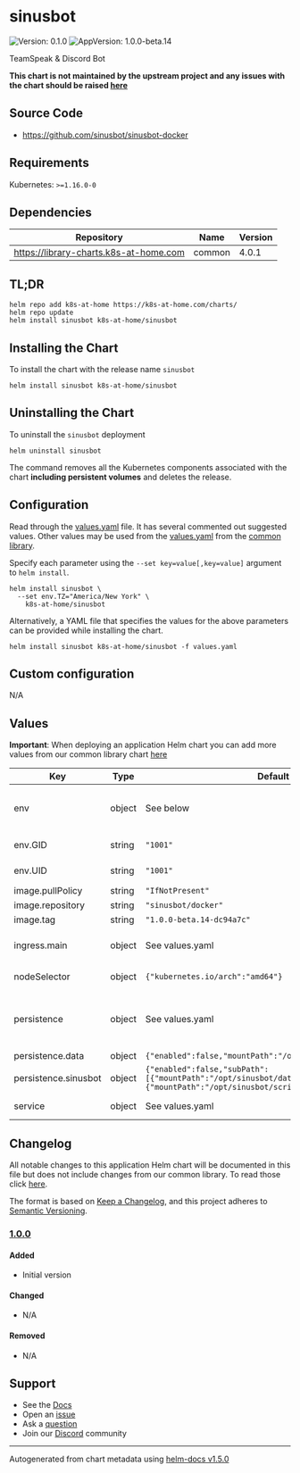 # sinusbot

![Version: 0.1.0](https://img.shields.io/badge/Version-0.1.0-informational?style=flat-square) ![AppVersion: 1.0.0-beta.14](https://img.shields.io/badge/AppVersion-1.0.0--beta.14-informational?style=flat-square)

TeamSpeak & Discord Bot

**This chart is not maintained by the upstream project and any issues with the chart should be raised [here](https://github.com/k8s-at-home/charts/issues/new/choose)**

## Source Code

* <https://github.com/sinusbot/sinusbot-docker>

## Requirements

Kubernetes: `>=1.16.0-0`

## Dependencies

| Repository | Name | Version |
|------------|------|---------|
| https://library-charts.k8s-at-home.com | common | 4.0.1 |

## TL;DR

```console
helm repo add k8s-at-home https://k8s-at-home.com/charts/
helm repo update
helm install sinusbot k8s-at-home/sinusbot
```

## Installing the Chart

To install the chart with the release name `sinusbot`

```console
helm install sinusbot k8s-at-home/sinusbot
```

## Uninstalling the Chart

To uninstall the `sinusbot` deployment

```console
helm uninstall sinusbot
```

The command removes all the Kubernetes components associated with the chart **including persistent volumes** and deletes the release.

## Configuration

Read through the [values.yaml](./values.yaml) file. It has several commented out suggested values.
Other values may be used from the [values.yaml](https://github.com/k8s-at-home/library-charts/tree/main/charts/stable/common/values.yaml) from the [common library](https://github.com/k8s-at-home/library-charts/tree/main/charts/stable/common).

Specify each parameter using the `--set key=value[,key=value]` argument to `helm install`.

```console
helm install sinusbot \
  --set env.TZ="America/New York" \
    k8s-at-home/sinusbot
```

Alternatively, a YAML file that specifies the values for the above parameters can be provided while installing the chart.

```console
helm install sinusbot k8s-at-home/sinusbot -f values.yaml
```

## Custom configuration

N/A

## Values

**Important**: When deploying an application Helm chart you can add more values from our common library chart [here](https://github.com/k8s-at-home/library-charts/tree/main/charts/stable/common)

| Key | Type | Default | Description |
|-----|------|---------|-------------|
| env | object | See below | environment variables. See more environment variables in the [${CHARTNAME} documentation](https://${CHARTNAME}.org/docs). |
| env.GID | string | `"1001"` | Specify the group ID the application will run as |
| env.UID | string | `"1001"` | Specify the user ID the application will run as |
| image.pullPolicy | string | `"IfNotPresent"` | image pull policy |
| image.repository | string | `"sinusbot/docker"` | image repository |
| image.tag | string | `"1.0.0-beta.14-dc94a7c"` | image tag |
| ingress.main | object | See values.yaml | Enable and configure ingress settings for the chart under this key. |
| nodeSelector | object | `{"kubernetes.io/arch":"amd64"}` | The official SinusBot image is only available for x86_64. |
| persistence | object | See values.yaml | Configure persistence settings for the chart under this key. Choose either -- a single volume for all data or separate volumes for each sub-directory. |
| persistence.data | object | `{"enabled":false,"mountPath":"/opt/sinusbot/data"}` | separate volumes |
| persistence.sinusbot | object | `{"enabled":false,"subPath":[{"mountPath":"/opt/sinusbot/data","path":"data"},{"mountPath":"/opt/sinusbot/scripts","path":"scripts"}]}` | single volume |
| service | object | See values.yaml | Configures service settings for the chart. |

## Changelog

All notable changes to this application Helm chart will be documented in this file but does not include changes from our common library. To read those click [here](https://github.com/k8s-at-home/library-charts/tree/main/charts/stable/common#changelog).

The format is based on [Keep a Changelog](https://keepachangelog.com/en/1.0.0/), and this project adheres to [Semantic Versioning](https://semver.org/spec/v2.0.0.html).

### [1.0.0]

#### Added

- Initial version

#### Changed

- N/A

#### Removed

- N/A

[1.0.0]: #100

## Support

- See the [Docs](https://docs.k8s-at-home.com/our-helm-charts/getting-started/)
- Open an [issue](https://github.com/k8s-at-home/charts/issues/new/choose)
- Ask a [question](https://github.com/k8s-at-home/organization/discussions)
- Join our [Discord](https://discord.gg/sTMX7Vh) community

----------------------------------------------
Autogenerated from chart metadata using [helm-docs v1.5.0](https://github.com/norwoodj/helm-docs/releases/v1.5.0)
